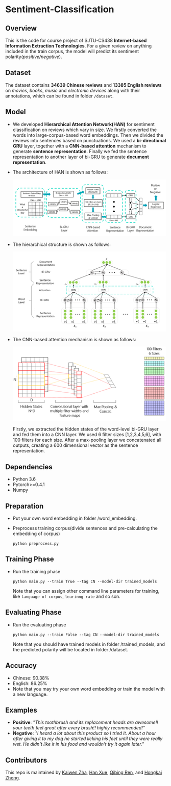 # Sentiment-Classification

## Overview

This is the code for course project of SJTU-CS438 **Internet-based Information Extraction Technologies**. For a given review on anything included in the train corpus, the model will predict its sentiment polarity(*positive/negative*).

## Dataset

The dataset contains **34639 Chinese reviews** and **13385 English reviews** on *movies*, *books*, *music* and *electronic devices* along with their annotations, which can be found in folder `/dataset`. 

## Model

- We developed **Hierarchical Attention Network(HAN)** for sentiment classification on reviews which vary in size. We firstly converted the words into large-corpus-based word embeddings. Then we divided the reviews into sentences based on punctuations. We used a **bi-directional GRU** layer, together with a **CNN-based attention** mechanism to generate **sentence representation**. Finally we fed the sentence representation to another layer of bi-GRU to generate **document representation**. 

- The architecture of HAN is shown as follows:

  ![](doc/Model-all.png)

- The hierarchical structure is shown as follows:

  ![](doc/Model-Hierarchical.png)

- The CNN-based attention mechanism is shown as follows:

  ![](doc/Model-Attention.png)

  Firstly, we extracted the hidden states of the word-level bi-GRU layer and fed them into a CNN layer. We used 6 filter sizes [1,2,3,4,5,6], with 100 filters for each size. After a max-pooling layer we concatenated all outputs, creating a 600 dimensional vector as the sentence representation. 

## Dependencies

- Python 3.6
- Pytorch>=0.4.1
- Numpy

## Preparation

- Put your own word embedding in folder /word_embedding. 

- Preprocess training corpus(divide sentences and pre-calculating the embedding of corpus)

  ```
  python preprocess.py
  ```

## Training Phase

- Run the training phase 

  ```
  python main.py --train True --tag CN --model-dir trained_models
  ```

  Note that you can assign other command line parameters for training, like `language of corpus`, `learinng rate` and so son.

## Evaluating Phase

- Run the evaluating phase

  ```
  python main.py --train False --tag CN --model-dir trained_models
  ```

  Note that you should have trained models in folder /trained_models,  and the predicted polarity will be located in folder /dataset.

## Accuracy

- Chinese: 90.38%
- English: 86.25%
- Note that you may try your own word embedding or train the model with a new language.

## Examples

- **Positive**: *"This toothbrush and its replacement heads are awesome!!  your teeth feel great after every brush!!  highly recommended!"*
- **Negative**: *"I heard a lot about this product so I tried it. About a hour after giving it to my dog he started licking his feet until they were really wet.  He didn't like it in his food and wouldn't try it again later."*

## Contributors

This repo is maintained by [Kaiwen Zha](https://github.com/KaiwenZha), [Han Xue](https://github.com/xiaoxiaoxh), [Qibing Ren](https://github.com/renqibing), and [Hongkai Zheng](https://github.com/devzhk).
